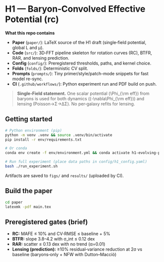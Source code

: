 # H1 — Baryon‑Convolved Effective Potential (rc)

**What this repo contains**
- **Paper** (`paper/`): LaTeX source of the H1 draft (single‑field potential, global L and μ).
- **Code** (`src/`): 3D‑FFT pipeline skeleton for rotation curves (RC), BTFR, RAR, and lensing prediction.
- **Config** (`config/`): Preregistered thresholds, paths, and kernel choice.
- **Folds** (`folds/`): Deterministic CV split.
- **Prompts** (`prompts/`): Tiny primer/style/patch-mode snippets for fast model re-sync.
- **CI** (`.github/workflows/`): Python experiment run and PDF build on push.

> **Single‑Field statement.** One scalar potential \(\Phi_{\rm eff}\) from baryons is used for both dynamics \((-\nabla\Phi_{\rm eff})\) and lensing (Poisson→Σ→ΔΣ). No per‑galaxy refits for lensing.

## Getting started
```bash
# Python environment (pip)
python -m venv .venv && source .venv/bin/activate
pip install -r env/requirements.txt

# Or conda
conda env create -f env/environment.yml && conda activate h1-evolving-potential

# Run full experiment (place data paths in config/h1_config.yaml)
bash ./run_experiment.sh
```

Artifacts are saved to `figs/` and `results/` (uploaded by CI).

## Build the paper
```bash
cd paper
latexmk -pdf main.tex
```

## Preregistered gates (brief)
- **RC:** MAFE ≤ 10% and CV‑RMSE ≤ baseline + 5%  
- **BTFR:** slope 3.8–4.2 with σ_int ≤ 0.12 dex  
- **RAR:** scatter ≤ 0.13 dex with no trend (α=0.01)  
- **Lensing (prediction):** ≥10% residual‑variance reduction at 2σ vs baseline (baryons‑only + NFW with Dutton–Macciò)
